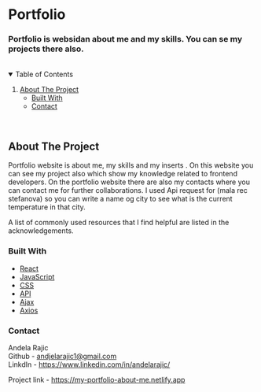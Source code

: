 Portfolio
======


### Portfolio is websidan about me and my skills. You can se my projects there also. 

<br/>
<details open="open">
  <summary>Table of Contents</summary>
  <ol>
    <li>
      <a href="#about-the-project">About The Project</a>
      <ul>
        <li><a href="#built-with">Built With</a></li>
        <li><a href="#contact">Contact</a></li>
      </ul>
    </li>
  </ol>
</details><br/>


## About The Project

Portfolio website is about me, my skills and my inserts . On this website you can see my project also which show my knowledge related to frontend developers. On the portfolio website there are also my contacts where you can contact me for further collaborations. 
I used Api request for (mala rec stefanova) so you can write a name og city to see what is the current temperature in that city.


A list of commonly used resources that I find helpful are listed in the acknowledgements.


### Built With

* [React](https://reactjs.org/)
* [JavaScript](https://developer.mozilla.org/sv-SE/docs/Web/JavaScript)
* [CSS](https://developer.mozilla.org/en-US/docs/Web/CSS)
* [API](https://rapidapi.com/blog/api-glossary/api/)
* [Ajax](https://www.w3schools.com/js/js_ajax_intro.asp)
* [Axios](https://www.sitepoint.com/axios-beginner-guide/) <br/>

### Contact

Andela Rajic <br/>
Github - andjelarajic1@gmail.com <br/>
LinkdIn - https://www.linkedin.com/in/andelarajic/ <br/>

Project link - https://my-portfolio-about-me.netlify.app